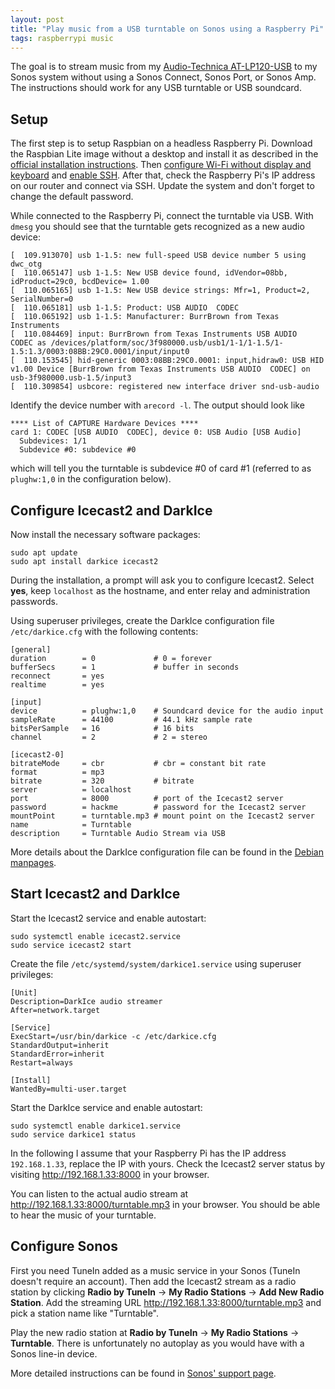 ```yaml
---
layout: post
title: "Play music from a USB turntable on Sonos using a Raspberry Pi"
tags: raspberrypi music
---
```


The goal is to stream music from my [Audio-Technica AT-LP120-USB](https://www.audio-technica.com/cms/turntables/583f30b3a8662772/index.html) to my Sonos system without using a Sonos Connect, Sonos Port, or Sonos Amp. The instructions should work for any USB turntable or USB soundcard.

## Setup

The first step is to setup Raspbian on a headless Raspberry Pi. Download the Raspbian Lite image without a desktop and install it as described in the [official installation instructions](https://www.raspberrypi.org/documentation/installation/installing-images/README.md). Then [configure Wi-Fi without display and keyboard](https://www.raspberrypi.org/documentation/configuration/wireless/headless.md) and [enable SSH](https://www.raspberrypi.org/documentation/remote-access/ssh). After that, check the Raspberry Pi's IP address on our router and connect via SSH. Update the system and don't forget to change the default password.

While connected to the Raspberry Pi, connect the turntable via USB. With `dmesg` you should see that the turntable gets recognized as a new audio device:

```
[  109.913070] usb 1-1.5: new full-speed USB device number 5 using dwc_otg
[  110.065147] usb 1-1.5: New USB device found, idVendor=08bb, idProduct=29c0, bcdDevice= 1.00
[  110.065165] usb 1-1.5: New USB device strings: Mfr=1, Product=2, SerialNumber=0
[  110.065181] usb 1-1.5: Product: USB AUDIO  CODEC
[  110.065192] usb 1-1.5: Manufacturer: BurrBrown from Texas Instruments
[  110.084469] input: BurrBrown from Texas Instruments USB AUDIO  CODEC as /devices/platform/soc/3f980000.usb/usb1/1-1/1-1.5/1-1.5:1.3/0003:08BB:29C0.0001/input/input0
[  110.153545] hid-generic 0003:08BB:29C0.0001: input,hidraw0: USB HID v1.00 Device [BurrBrown from Texas Instruments USB AUDIO  CODEC] on usb-3f980000.usb-1.5/input3
[  110.309854] usbcore: registered new interface driver snd-usb-audio
```

Identify the device number with `arecord -l`. The output should look like

```
**** List of CAPTURE Hardware Devices ****
card 1: CODEC [USB AUDIO  CODEC], device 0: USB Audio [USB Audio]
  Subdevices: 1/1
  Subdevice #0: subdevice #0
```

which will tell you the turntable is subdevice #0 of card #1 (referred to as `plughw:1,0` in the configuration below).

## Configure Icecast2 and DarkIce

Now install the necessary software packages:

```shell
sudo apt update
sudo apt install darkice icecast2
```

During the installation, a prompt will ask you to configure Icecast2. Select **yes**, keep `localhost` as the hostname, and enter relay and administration passwords.

Using superuser privileges, create the DarkIce configuration file `/etc/darkice.cfg` with the following contents:

```
[general]
duration        = 0             # 0 = forever
bufferSecs      = 1             # buffer in seconds
reconnect       = yes
realtime        = yes

[input]
device          = plughw:1,0    # Soundcard device for the audio input
sampleRate      = 44100         # 44.1 kHz sample rate
bitsPerSample   = 16            # 16 bits
channel         = 2             # 2 = stereo
 
[icecast2-0]
bitrateMode     = cbr           # cbr = constant bit rate
format          = mp3
bitrate         = 320           # bitrate
server          = localhost
port            = 8000          # port of the Icecast2 server
password        = hackme        # password for the Icecast2 server
mountPoint      = turntable.mp3 # mount point on the Icecast2 server
name            = Turntable
description     = Turntable Audio Stream via USB
```

More details about the DarkIce configuration file can be found in the [Debian manpages](https://manpages.debian.org/buster/darkice/darkice.cfg.5.en.html).

## Start Icecast2 and DarkIce

Start the Icecast2 service and enable autostart:

```shell
sudo systemctl enable icecast2.service
sudo service icecast2 start
```

Create the file `/etc/systemd/system/darkice1.service` using superuser privileges:

```
[Unit]
Description=DarkIce audio streamer
After=network.target

[Service]
ExecStart=/usr/bin/darkice -c /etc/darkice.cfg
StandardOutput=inherit
StandardError=inherit
Restart=always

[Install]
WantedBy=multi-user.target
```

Start the DarkIce service and enable autostart:

```shell
sudo systemctl enable darkice1.service
sudo service darkice1 status
```

In the following I assume that your Raspberry Pi has the IP address `192.168.1.33`, replace the IP with yours. Check the Icecast2 server status by visiting <http://192.168.1.33:8000> in your browser.

You can listen to the actual audio stream at <http://192.168.1.33:8000/turntable.mp3> in your browser. You should be able to hear the music of your turntable.

## Configure Sonos

First you need TuneIn added as a music service in your Sonos (TuneIn doesn't require an account). Then add the Icecast2 stream as a radio station by clicking **Radio by TuneIn** → **My Radio Stations** → **Add New Radio Station**. Add the streaming URL <http://192.168.1.33:8000/turntable.mp3> and pick a station name like "Turntable".

Play the new radio station at **Radio by TuneIn** → **My Radio Stations** → **Turntable**. There is unfortunately no autoplay as you would have with a Sonos line-in device.

More detailed instructions can be found in [Sonos' support page](https://support.sonos.com/s/article/260?language=en_US).
